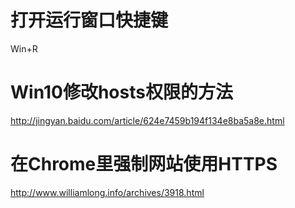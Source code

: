 # 打开运行窗口快捷键 
Win+R
# Win10修改hosts权限的方法
http://jingyan.baidu.com/article/624e7459b194f134e8ba5a8e.html
# 在Chrome里强制网站使用HTTPS
http://www.williamlong.info/archives/3918.html